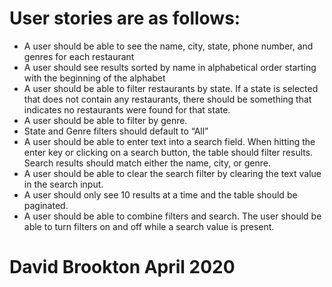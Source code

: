 # User stories are as follows:
- A user should be able to see the name, city, state, phone number, and genres for each restaurant
- A user should see results sorted by name in alphabetical order starting with the beginning of the alphabet
- A user should be able to filter restaurants by state. If a state is selected that does not contain any restaurants, there should be something that indicates no restaurants were found for that state.
- A user should be able to filter by genre.
- State and Genre filters should default to “All”
- A user should be able to enter text into a search field. When hitting the enter key or clicking on a search button, the table should filter results. Search results should match either the name, city, or genre.
- A user should be able to clear the search filter by clearing the text value in the search input.
- A user should only see 10 results at a time and the table should be paginated.
- A user should be able to combine filters and search. The user should be able to turn filters on and off
while a search value is present.

# David Brookton April 2020
